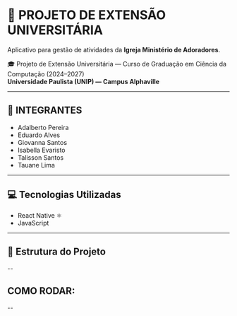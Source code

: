 # 📱 PROJETO DE EXTENSÃO UNIVERSITÁRIA

Aplicativo para gestão de atividades da **Igreja Ministério de Adoradores**.

🎓 Projeto de Extensão Universitária — Curso de Graduação em Ciência da Computação (2024–2027)  
**Universidade Paulista (UNIP) — Campus Alphaville**

---

## 👤 INTEGRANTES

- Adalberto Pereira  
- Eduardo Alves  
- Giovanna Santos  
- Isabella Evaristo  
- Talisson Santos  
- Tauane Lima  

---

## 💻 Tecnologias Utilizadas

- React Native ⚛️
- JavaScript  

---

## 📂 Estrutura do Projeto

--

## COMO RODAR:

--

